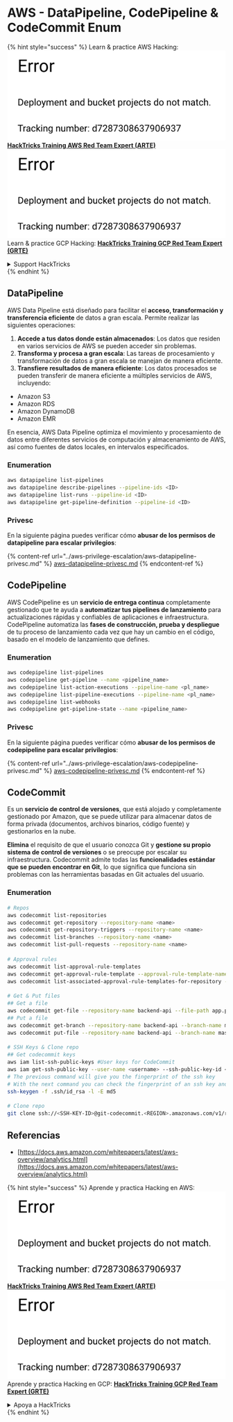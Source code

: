 # AWS - DataPipeline, CodePipeline & CodeCommit Enum

{% hint style="success" %}
Learn & practice AWS Hacking:<img src="../../../.gitbook/assets/image (1) (1).png" alt="" data-size="line">[**HackTricks Training AWS Red Team Expert (ARTE)**](https://training.hacktricks.xyz/courses/arte)<img src="../../../.gitbook/assets/image (1) (1).png" alt="" data-size="line">\
Learn & practice GCP Hacking: <img src="../../../.gitbook/assets/image (2).png" alt="" data-size="line">[**HackTricks Training GCP Red Team Expert (GRTE)**<img src="../../../.gitbook/assets/image (2).png" alt="" data-size="line">](https://training.hacktricks.xyz/courses/grte)

<details>

<summary>Support HackTricks</summary>

* Check the [**subscription plans**](https://github.com/sponsors/carlospolop)!
* **Join the** 💬 [**Discord group**](https://discord.gg/hRep4RUj7f) or the [**telegram group**](https://t.me/peass) or **follow** us on **Twitter** 🐦 [**@hacktricks\_live**](https://twitter.com/hacktricks\_live)**.**
* **Share hacking tricks by submitting PRs to the** [**HackTricks**](https://github.com/carlospolop/hacktricks) and [**HackTricks Cloud**](https://github.com/carlospolop/hacktricks-cloud) github repos.

</details>
{% endhint %}

## DataPipeline

AWS Data Pipeline está diseñado para facilitar el **acceso, transformación y transferencia eficiente** de datos a gran escala. Permite realizar las siguientes operaciones:

1. **Accede a tus datos donde están almacenados**: Los datos que residen en varios servicios de AWS se pueden acceder sin problemas.
2. **Transforma y procesa a gran escala**: Las tareas de procesamiento y transformación de datos a gran escala se manejan de manera eficiente.
3. **Transfiere resultados de manera eficiente**: Los datos procesados se pueden transferir de manera eficiente a múltiples servicios de AWS, incluyendo:
* Amazon S3
* Amazon RDS
* Amazon DynamoDB
* Amazon EMR

En esencia, AWS Data Pipeline optimiza el movimiento y procesamiento de datos entre diferentes servicios de computación y almacenamiento de AWS, así como fuentes de datos locales, en intervalos especificados.

### Enumeration
```bash
aws datapipeline list-pipelines
aws datapipeline describe-pipelines --pipeline-ids <ID>
aws datapipeline list-runs --pipeline-id <ID>
aws datapipeline get-pipeline-definition --pipeline-id <ID>
```
### Privesc

En la siguiente página puedes verificar cómo **abusar de los permisos de datapipeline para escalar privilegios**:

{% content-ref url="../aws-privilege-escalation/aws-datapipeline-privesc.md" %}
[aws-datapipeline-privesc.md](../aws-privilege-escalation/aws-datapipeline-privesc.md)
{% endcontent-ref %}

## CodePipeline

AWS CodePipeline es un **servicio de entrega continua** completamente gestionado que te ayuda a **automatizar tus pipelines de lanzamiento** para actualizaciones rápidas y confiables de aplicaciones e infraestructura. CodePipeline automatiza las **fases de construcción, prueba y despliegue** de tu proceso de lanzamiento cada vez que hay un cambio en el código, basado en el modelo de lanzamiento que defines.

### Enumeration
```bash
aws codepipeline list-pipelines
aws codepipeline get-pipeline --name <pipeline_name>
aws codepipeline list-action-executions --pipeline-name <pl_name>
aws codepipeline list-pipeline-executions --pipeline-name <pl_name>
aws codepipeline list-webhooks
aws codepipeline get-pipeline-state --name <pipeline_name>
```
### Privesc

En la siguiente página puedes verificar cómo **abusar de los permisos de codepipeline para escalar privilegios**:

{% content-ref url="../aws-privilege-escalation/aws-codepipeline-privesc.md" %}
[aws-codepipeline-privesc.md](../aws-privilege-escalation/aws-codepipeline-privesc.md)
{% endcontent-ref %}

## CodeCommit

Es un **servicio de control de versiones**, que está alojado y completamente gestionado por Amazon, que se puede utilizar para almacenar datos de forma privada (documentos, archivos binarios, código fuente) y gestionarlos en la nube.

**Elimina** el requisito de que el usuario conozca Git y **gestione su propio sistema de control de versiones** o se preocupe por escalar su infraestructura. Codecommit admite todas las **funcionalidades estándar que se pueden encontrar en Git**, lo que significa que funciona sin problemas con las herramientas basadas en Git actuales del usuario.

### Enumeration
```bash
# Repos
aws codecommit list-repositories
aws codecommit get-repository --repository-name <name>
aws codecommit get-repository-triggers --repository-name <name>
aws codecommit list-branches --repository-name <name>
aws codecommit list-pull-requests --repository-name <name>

# Approval rules
aws codecommit list-approval-rule-templates
aws codecommit get-approval-rule-template --approval-rule-template-name <name>
aws codecommit list-associated-approval-rule-templates-for-repository --repository-name <name>

# Get & Put files
## Get a file
aws codecommit get-file --repository-name backend-api --file-path app.py
## Put a file
aws codecommit get-branch --repository-name backend-api --branch-name master
aws codecommit put-file --repository-name backend-api --branch-name master --file-content fileb://./app.py --file-path app.py --parent-commit-id <commit-id>

# SSH Keys & Clone repo
## Get codecommit keys
aws iam list-ssh-public-keys #User keys for CodeCommit
aws iam get-ssh-public-key --user-name <username> --ssh-public-key-id <id> --encoding SSH #Get public key with metadata
# The previous command will give you the fingerprint of the ssh key
# With the next command you can check the fingerprint of an ssh key and compare them
ssh-keygen -f .ssh/id_rsa -l -E md5

# Clone repo
git clone ssh://<SSH-KEY-ID>@git-codecommit.<REGION>.amazonaws.com/v1/repos/<repo-name>
```
## Referencias

* [https://docs.aws.amazon.com/whitepapers/latest/aws-overview/analytics.html](https://docs.aws.amazon.com/whitepapers/latest/aws-overview/analytics.html)

{% hint style="success" %}
Aprende y practica Hacking en AWS:<img src="../../../.gitbook/assets/image (1) (1).png" alt="" data-size="line">[**HackTricks Training AWS Red Team Expert (ARTE)**](https://training.hacktricks.xyz/courses/arte)<img src="../../../.gitbook/assets/image (1) (1).png" alt="" data-size="line">\
Aprende y practica Hacking en GCP: <img src="../../../.gitbook/assets/image (2).png" alt="" data-size="line">[**HackTricks Training GCP Red Team Expert (GRTE)**<img src="../../../.gitbook/assets/image (2).png" alt="" data-size="line">](https://training.hacktricks.xyz/courses/grte)

<details>

<summary>Apoya a HackTricks</summary>

* Revisa los [**planes de suscripción**](https://github.com/sponsors/carlospolop)!
* **Únete al** 💬 [**grupo de Discord**](https://discord.gg/hRep4RUj7f) o al [**grupo de telegram**](https://t.me/peass) o **síguenos** en **Twitter** 🐦 [**@hacktricks\_live**](https://twitter.com/hacktricks\_live)**.**
* **Comparte trucos de hacking enviando PRs a los** [**HackTricks**](https://github.com/carlospolop/hacktricks) y [**HackTricks Cloud**](https://github.com/carlospolop/hacktricks-cloud) repositorios de github.

</details>
{% endhint %}
